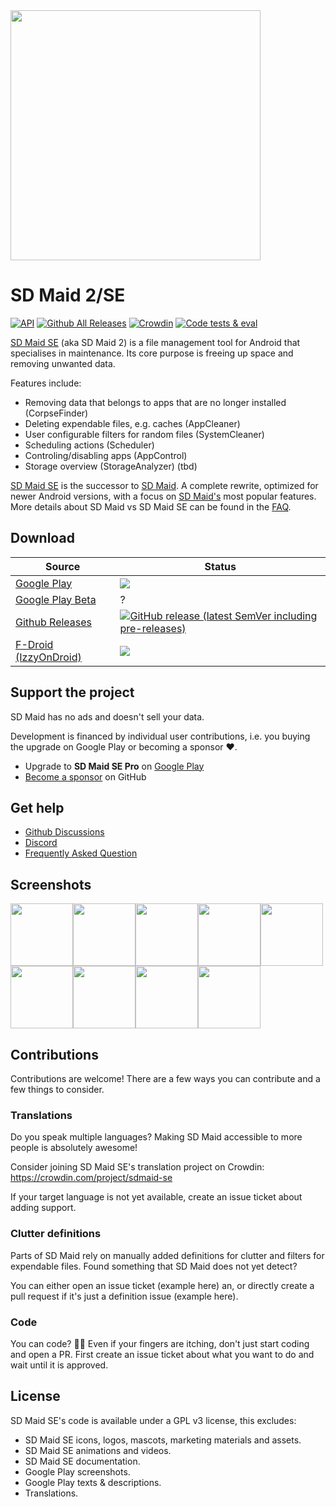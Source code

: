<img src="https://github.com/d4rken-org/sdmaid-se/raw/main/.assets/banner.png" width="400">

# SD Maid 2/SE

[![API](https://img.shields.io/badge/API-26%2B-brightgreen.svg?style=flat)](https://android-arsenal.com/api?level=26)
[![Github All Releases](https://img.shields.io/github/downloads/d4rken-org/sdmaid-se/total.svg)]()
[![Crowdin](https://badges.crowdin.net/sdmaid-se/localized.svg)](https://crowdin.com/project/sdmaid-se)
[![Code tests & eval](https://github.com/d4rken-org/sdmaid-se/actions/workflows/code-checks.yml/badge.svg)](https://github.com/d4rken-org/sdmaid-se/actions/workflows/code-checks.yml)

[SD Maid SE](https://github.com/d4rken-org/sdmaid-se) (aka SD Maid 2) is a file management tool for Android that
specialises in maintenance. Its core purpose is freeing up space and removing unwanted data.

Features include:

* Removing data that belongs to apps that are no longer installed (CorpseFinder)
* Deleting expendable files, e.g. caches (AppCleaner)
* User configurable filters for random files (SystemCleaner)
* Scheduling actions (Scheduler)
* Controling/disabling apps (AppControl)
* Storage overview (StorageAnalyzer) (tbd)

[SD Maid SE](https://github.com/d4rken-org/sdmaid-se) is the successor
to [SD Maid](https://play.google.com/store/apps/details?id=eu.thedarken.sdm). A complete rewrite, optimized for newer
Android versions, with a focus on [SD Maid's](https://play.google.com/store/apps/details?id=eu.thedarken.sdm) most
popular features. More details about SD Maid vs SD Maid SE can be found in
the [FAQ](https://github.com/d4rken-org/sdmaid-se/wiki/FAQ).

## Download

| Source                                                                       | Status                                                                                                                                                                                                                                                     |
|------------------------------------------------------------------------------|------------------------------------------------------------------------------------------------------------------------------------------------------------------------------------------------------------------------------------------------------------|
| [Google Play](https://play.google.com/store/apps/details?id=eu.darken.sdmse) | [![](https://img.shields.io/endpoint?color=green&logo=google-play&logoColor=green&url=https%3A%2F%2Fplayshields.herokuapp.com%2Fplay%3Fi%3Deu.darken.sdmse%26l%3DAndroid%26m%3D%24version)](https://play.google.com/store/apps/details?id=eu.darken.sdmse) |
| [Google Play Beta](https://play.google.com/apps/testing/eu.darken.sdmse)     | ?                                                                                                                                                                                                                                                          |
| [Github Releases](https://github.com/d4rken-org/sdmaid-se/releases)              | [![GitHub release (latest SemVer including pre-releases)](https://img.shields.io/github/v/release/d4rken-org/sdmaid-se?include_prereleases&label=GitHub)](https://github.com/d4rken-org/sdmaid-se/releases/latest)                                                 |
| [F-Droid (IzzyOnDroid)](https://apt.izzysoft.de/packages/eu.darken.sdmse/)   | [![](https://img.shields.io/endpoint?url=https://apt.izzysoft.de/fdroid/api/v1/shield/eu.darken.sdmse)](https://apt.izzysoft.de/packages/eu.darken.sdmse/)                                                                                                 |

## Support the project

SD Maid has no ads and doesn't sell your data.

Development is financed by individual user contributions, i.e. you buying the upgrade on Google Play or becoming a sponsor ❤️.

* Upgrade to **SD Maid SE Pro** on [Google Play](https://play.google.com/store/apps/details?id=eu.darken.sdmse)
* [Become a sponsor](https://github.com/sponsors/d4rken) on GitHub

## Get help

* [Github Discussions](https://github.com/d4rken-org/sdmaid-se/discussions)
* [Discord](https://discord.gg/8Fjy6PTfXu)
* [Frequently Asked Question](https://github.com/d4rken-org/sdmaid-se/wiki/FAQ)

## Screenshots

<img src="https://github.com/d4rken-org/sdmaid-se/raw/main/.assets/screenshots/1.png" width="100"><img src="https://github.com/d4rken-org/sdmaid-se/raw/main/.assets/screenshots/2.png" width="100"><img src="https://github.com/d4rken-org/sdmaid-se/raw/main/.assets/screenshots/3.png" width="100"><img src="https://github.com/d4rken-org/sdmaid-se/raw/main/.assets/screenshots/4.png" width="100"><img src="https://github.com/d4rken-org/sdmaid-se/raw/main/.assets/screenshots/5.png" width="100"><img src="https://github.com/d4rken-org/sdmaid-se/raw/main/.assets/screenshots/6.png" width="100"><img src="https://github.com/d4rken-org/sdmaid-se/raw/main/.assets/screenshots/7.png" width="100"><img src="https://github.com/d4rken-org/sdmaid-se/raw/main/.assets/screenshots/8.png" width="100"><img src="https://github.com/d4rken-org/sdmaid-se/raw/main/.assets/screenshots/9.png" width="100">

## Contributions

Contributions are welcome!
There are a few ways you can contribute and a few things to consider.

### Translations

Do you speak multiple languages?
Making SD Maid accessible to more people is absolutely awesome!

Consider joining SD Maid SE's translation project on Crowdin:
https://crowdin.com/project/sdmaid-se

If your target language is not yet available, create an issue ticket about adding support.

### Clutter definitions

Parts of SD Maid rely on manually added definitions for clutter and filters for expendable files.
Found something that SD Maid does not yet detect?

You can either open an issue ticket (example here) an, or directly create a pull request if it's just a definition issue (example here).

### Code

You can code? 🙏🏻
Even if your fingers are itching, don't just start coding and open a PR.
First create an issue ticket about what you want to do and wait until it is approved.

## License

SD Maid SE's code is available under a GPL v3 license, this excludes:

* SD Maid SE icons, logos, mascots, marketing materials and assets.
* SD Maid SE animations and videos.
* SD Maid SE documentation.
* Google Play screenshots.
* Google Play texts & descriptions.
* Translations.
